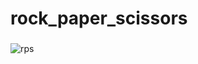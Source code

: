 # rock_paper_scissors

### 
![rps](https://user-images.githubusercontent.com/14061153/27006732-fd352da0-4df0-11e7-838e-b292e6dd1339.gif)
